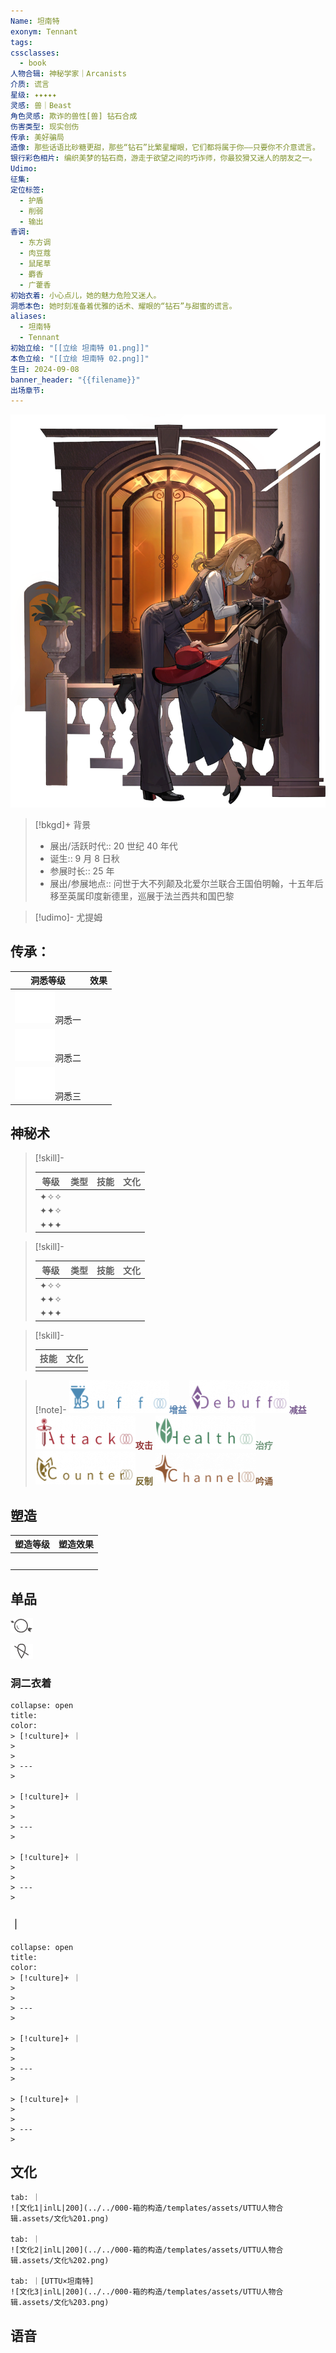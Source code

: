 ```yaml
---
Name: 坦南特
exonym: Tennant
tags: 
cssclasses:
  - book
人物合辑: 神秘学家｜Arcanists
介质: 谎言
星级: ✦✦✦✦✦
灵感: 兽｜Beast
角色灵感: 欺诈的兽性[兽] 钻石合成
伤害类型: 现实创伤
传承: 美好骗局
造像: ‌那些话语比砂糖更甜，那些“钻石”比繁星耀眼，它们都将属于你——只要你不介意谎言。
银行彩色相片: 编织美梦的钻石商，游走于欲望之间的巧诈师，你最狡猾又迷人的朋友之一。
Udimo: 
征集: 
定位标签:
  - 护盾
  - 削弱
  - 输出
香调:
  - 东方调
  - 肉豆蔻
  - 鼠尾草
  - 麝香
  - 广藿香
初始衣着: 小心点儿，她的魅力危险又迷人。
洞悉本色: 她时刻准备着优雅的话术、耀眼的“钻石”与甜蜜的谎言。
aliases:
  - 坦南特
  - Tennant
初始立绘: "[[立绘 坦南特 01.png]]"
本色立绘: "[[立绘 坦南特 02.png]]"
生日: 2024-09-08
banner_header: "{{filename}}"
出场章节:
---
```

![cover](assets/坦南特｜Tennant.assets/Portrait-304302.png)

> [!bkgd]+ 背景
> - 展出/活跃时代:: 20 世纪 40 年代
> - 诞生:: 9 月 8 日秋
> - 参展时长:: 25 年
> - 展出/参展地点:: 问世于大不列颠及北爱尔兰联合王国伯明翰，十五年后移至英属印度新德里，巡展于法兰西共和国巴黎

> [!udimo]- 尤提姆
> 
> 

## 传承：

|                                 洞悉等级                                  | 效果  |
| :-------------------------------------------------------------------: | :-: |
| ![洞悉一\|50](../../000-箱的构造/templates/assets/UTTU人物合辑.assets/图标%20洞悉Ⅰ.png)洞悉一 |     |
| ![洞悉二\|50](../../000-箱的构造/templates/assets/UTTU人物合辑.assets/图标%20洞悉Ⅱ.png)洞悉二 |     |
| ![洞悉三\|50](../../000-箱的构造/templates/assets/UTTU人物合辑.assets/图标%20洞悉Ⅲ.png)洞悉三 |     |

## 神秘术

> [!skill]- 
> 
> 
> | 等级  | 类型  | 技能  | 文化  |
> | :-: | :-: | :-: | :-: |
> | ✦✧✧ |     |     |     |
> | ✦✦✧ |     |     |     |
> | ✦✦✦ |     |     |     |
> 

> [!skill]- 
> 
> 
> | 等级  | 类型  | 技能  | 文化  |
> | :-: | :-: | :-: | :-: |
> | ✦✧✧ |     |     |     |
> | ✦✦✧ |     |     |     |
> | ✦✦✦ |     |     |     |
> 

> [!skill]- 
> 
> 
> | 技能 | 文化 |
> | :--: | :--: |
> |      |      |
> 



> [!note]- 
> ![增益](../../000-箱的构造/templates/assets/UTTU人物合辑.assets/Buff.png)<b><font color="#5c87b3">增益</font></b>
> ![减益](../../000-箱的构造/templates/assets/UTTU人物合辑.assets/Debuff.png)<b><font color="#7B5E91">减益</font></b>
> ![攻击](../../000-箱的构造/templates/assets/UTTU人物合辑.assets/Attack.png)<b><font color="#933334">攻击</font></b>
> ![治疗](../../000-箱的构造/templates/assets/UTTU人物合辑.assets/Health.png)<b><font color="#6F967A">治疗</font></b>
> ![反制](../../000-箱的构造/templates/assets/UTTU人物合辑.assets/Counter.png)<b><font color="#78652F">反制</font></b>
> ![吟诵](../../000-箱的构造/templates/assets/UTTU人物合辑.assets/Channel.png)<b><font color="#895C39">吟诵</font></b>

## 塑造

| 塑造等级 | 塑造效果 |
| :--: | :--: |
|      |      |
|      |      |
|      |      |
|      |      |
|      |      |


## 单品

![利齿子儿|inlL](../../000-箱的构造/templates/assets/UTTU人物合辑.assets/货币%20利齿子儿.png)

![纯雨滴|inlL](../../000-箱的构造/templates/assets/UTTU人物合辑.assets/货币%20纯雨滴.png)

### 洞二衣着

````ad-flex
collapse: open
title: 
color: 
> [!culture]+ ｜
> 
> 
> ---
> 

> [!culture]+ ｜
> 
> 
> ---
> 

> [!culture]+ ｜
> 
> 
> ---
> 
````

### ｜

````ad-flex
collapse: open
title: 
color: 
> [!culture]+ ｜
> 
> 
> ---
> 

> [!culture]+ ｜
> 
> 
> ---
> 

> [!culture]+ ｜
> 
> 
> ---
> 
````

## 文化

````tab
tab: ｜
![文化1|inlL|200](../../000-箱的构造/templates/assets/UTTU人物合辑.assets/文化%201.png)

tab: ｜
![文化2|inlL|200](../../000-箱的构造/templates/assets/UTTU人物合辑.assets/文化%202.png)

tab: ｜[UTTU×坦南特]
![文化3|inlL|200](../../000-箱的构造/templates/assets/UTTU人物合辑.assets/文化%203.png)

````

## 语音

